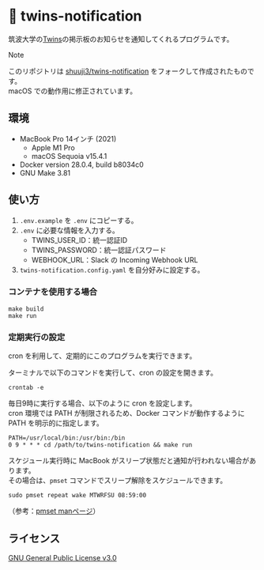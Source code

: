 # 📡 twins-notification

筑波大学の[Twins](https://twins.tsukuba.ac.jp/)の掲示板のお知らせを通知してくれるプログラムです。

> [!NOTE]
> このリポジトリは [shuuji3/twins-notification](https://github.com/shuuji3/twins-notification) をフォークして作成されたものです。  
> macOS での動作用に修正されています。

## 環境

- MacBook Pro 14インチ (2021)
	- Apple M1 Pro
	- macOS Sequoia v15.4.1
- Docker version 28.0.4, build b8034c0
- GNU Make 3.81

## 使い方

1. `.env.example` を `.env` にコピーする。
2. `.env` に必要な情報を入力する。
	- TWINS_USER_ID：統一認証ID
	- TWINS_PASSWORD：統一認証パスワード
	- WEBHOOK_URL：Slack の Incoming Webhook URL
3. `twins-notification.config.yaml` を自分好みに設定する。

### コンテナを使用する場合

```shell
make build
make run
```

### 定期実行の設定

cron を利用して、定期的にこのプログラムを実行できます。

ターミナルで以下のコマンドを実行して、cron の設定を開きます。

```shell
crontab -e
```

毎日9時に実行する場合、以下のように cron を設定します。  
cron 環境では PATH が制限されるため、Docker コマンドが動作するように PATH を明示的に指定します。

```shell
PATH=/usr/local/bin:/usr/bin:/bin
0 9 * * * cd /path/to/twins-notification && make run
```

スケジュール実行時に MacBook がスリープ状態だと通知が行われない場合があります。  
その場合は、`pmset` コマンドでスリープ解除をスケジュールできます。

```shell
sudo pmset repeat wake MTWRFSU 08:59:00
```

（参考：[pmset manページ](https://ss64.com/mac/pmset.html)）

## ライセンス

[GNU General Public License v3.0](./LICENSE)
